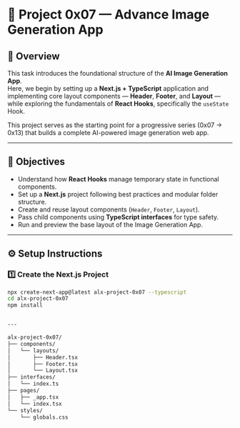 # 🧩 Project 0x07 — Advance Image Generation App

## 📘 Overview

This task introduces the foundational structure of the **AI Image Generation App**.  
Here, we begin by setting up a **Next.js + TypeScript** application and implementing core layout components — **Header**, **Footer**, and **Layout** — while exploring the fundamentals of **React Hooks**, specifically the `useState` Hook.

This project serves as the starting point for a progressive series (0x07 → 0x13) that builds a complete AI-powered image generation web app.

---

## 🎯 Objectives

- Understand how **React Hooks** manage temporary state in functional components.  
- Set up a **Next.js** project following best practices and modular folder structure.  
- Create and reuse layout components (`Header`, `Footer`, `Layout`).  
- Pass child components using **TypeScript interfaces** for type safety.  
- Run and preview the base layout of the Image Generation App.

---

## ⚙️ Setup Instructions

### 1️⃣ Create the Next.js Project

```bash
npx create-next-app@latest alx-project-0x07 --typescript
cd alx-project-0x07
npm install


---

alx-project-0x07/
├── components/
│   └── layouts/
│       ├── Header.tsx
│       ├── Footer.tsx
│       └── Layout.tsx
├── interfaces/
│   └── index.ts
├── pages/
│   ├── _app.tsx
│   └── index.tsx
└── styles/
    └── globals.css